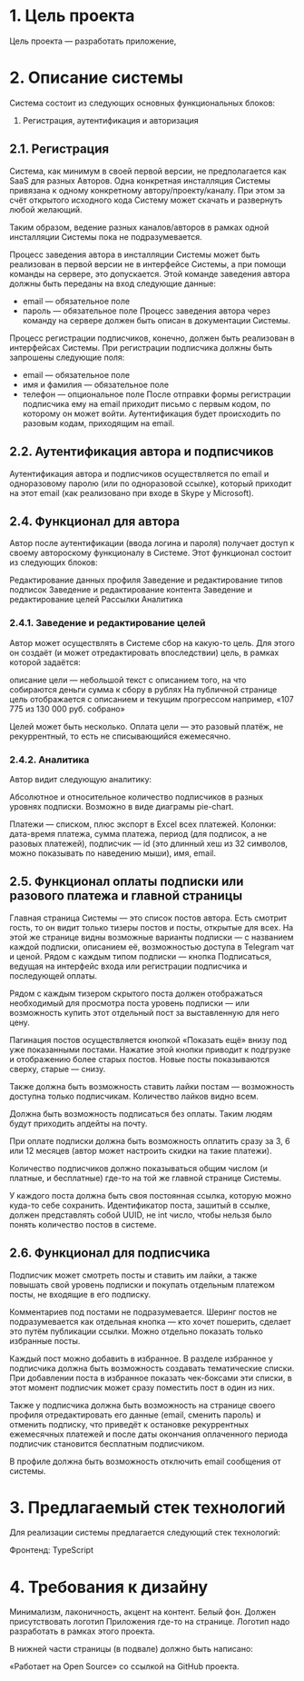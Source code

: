 # 1. Цель проекта
Цель проекта — разработать приложение, 

# 2. Описание системы
Система состоит из следующих основных функциональных блоков:

1. Регистрация, аутентификация и авторизация

## 2.1. Регистрация
Система, как минимум в своей первой версии, не предполагается как SaaS для разных Авторов. Одна конкретная инсталляция Системы привязана к одному конкретному автору/проекту/каналу. При этом за счёт открытого исходного кода Систему может скачать и развернуть любой желающий.

Таким образом, ведение разных каналов/авторов в рамках одной инсталляции Системы пока не подразумевается.

Процесс заведения автора в инсталляции Системы может быть реализован в первой версии не в интерфейсе Системы, а при помощи команды на сервере, это допускается. Этой команде заведения автора должны быть переданы на вход следующие данные:

- email — обязательное поле
- пароль — обязательное поле
Процесс заведения автора через команду на сервере должен быть описан в документации Системы.

Процесс регистрации подписчиков, конечно, должен быть реализован в интерфейсах Системы. При регистрации подписчика должны быть запрошены следующие поля:

- email — обязательное поле
- имя и фамилия — обязательное поле
- телефон — опциональное поле
После отправки формы регистрации подписчика ему на email приходит письмо с первым кодом, по которому он может войти. Аутентификация будет происходить по разовым кодам, приходящим на email.

## 2.2. Аутентификация автора и подписчиков
Аутентификация автора и подписчиков осуществляется по email и одноразовому паролю (или по одноразовой ссылке), который приходит на этот email (как реализовано при входе в Skype у Microsoft).

## 2.4. Функционал для автора
Автор после аутентификации (ввода логина и пароля) получает доступ к своему автороскому функционалу в Системе. Этот функционал состоит из следующих блоков:

Редактирование данных профиля
Заведение и редактирование типов подписок
Заведение и редактирование контента
Заведение и редактирование целей
Рассылки
Аналитика

### 2.4.1. Заведение и редактирование целей
Автор может осуществлять в Системе сбор на какую-то цель. Для этого он создаёт (и может отредактировать впоследствии) цель, в рамках которой задаётся:

описание цели — небольшой текст с описанием того, на что собираются деньги
сумма к сбору в рублях
На публичной странице цель отображается с описанием и текущим прогрессом например, «107 775 из 130 000 руб. собрано»

Целей может быть несколько. Оплата цели — это разовый платёж, не рекуррентный, то есть не списывающийся ежемесячно.

### 2.4.2. Аналитика
Автор видит следующую аналитику:

Абсолютное и относительное количество подписчиков в разных уровнях подписки. Возможно в виде диаграмы pie-chart.

Платежи — списком, плюс экспорт в Excel всех платежей. Колонки: дата-время платежа, сумма платежа, период (для подписок, а не разовых платежей), подписчик — id (это длинный хеш из 32 символов, можно показывать по наведению мыши), имя, email.

## 2.5. Функционал оплаты подписки или разового платежа и главной страницы
Главная страница Системы — это список постов автора. Есть смотрит гость, то он видит только тизеры постов и посты, открытые для всех. На этой же странице видны возможные варианты подписки — с названием каждой подписки, описанием её, возможностью доступа в Telegram чат и ценой. Рядом с каждым типом подписки — кнопка Подписаться, ведущая на интерфейс входа или регистрации подписчика и последующей оплаты.

Рядом с каждым тизером скрытого поста должен отображаться необходимый для просмотра поста уровень подписки — или возможность купить этот отдельный пост за выставленную для него цену.

Пагинация постов осуществляется кнопкой «Показать ещё» внизу под уже показанными постами. Нажатие этой кнопки приводит к подгрузке и отображению более старых постов. Новые посты показываются сверху, старые — снизу.

Также должна быть возможность ставить лайки постам — возможность доступна только подписчикам. Количество лайков видно всем.

Должна быть возможность подписаться без оплаты. Таким людям будут приходить апдейты на почту.

При оплате подписки должна быть возможность оплатить сразу за 3, 6 или 12 месяцев (автор может настроить скидки на такие платежи).

Количество подписчиков должно показываться общим числом (и платные, и бесплатные) где-то на той же главной странице Системы.

У каждого поста должна быть своя постоянная ссылка, которую можно куда-то себе сохранить. Идентификатор поста, зашитый в ссылке, должен представлять собой UUID, не int число, чтобы нельзя было понять количество постов в системе.

## 2.6. Функционал для подписчика
Подписчик может смотреть посты и ставить им лайки, а также повышать свой уровень подписки и покупать отдельным платежом посты, не входящие в его подписку.

Комментариев под постами не подразумевается. Шеринг постов не подразумевается как отдельная кнопка — кто хочет пошерить, сделает это путём публикации ссылки. Можно отдельно показать только избранные посты.

Каждый пост можно добавить в избранное. В разделе избранное у подписчика должна быть возможность создавать тематические списки. При добавлении поста в избранное показать чек-боксами эти списки, в этот момент подписчик может сразу поместить пост в один из них.

Также у подписчика должна быть возможность на странице своего профиля отредактировать его данные (email, сменить пароль) и отменить подписку, что приведёт к остановке рекуррентных ежемесячных платежей и после даты окончания оплаченного периода подписчик становится бесплатным подписчиком.

В профиле должна быть возможность отключить email сообщения от системы.

# 3. Предлагаемый стек технологий
Для реализации системы предлагается следующий стек технологий:

Фронтенд:
TypeScript

# 4. Требования к дизайну
Минимализм, лаконичность, акцент на контент. Белый фон. Должен присутствовать логотип Приложения где-то на странице. Логотип надо разработать в рамках этого проекта.

В нижней части страницы (в подвале) должно быть написано:

«Работает на Open Source» со ссылкой на GitHub проекта.
